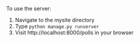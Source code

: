 To use the server:
1. Navigate to the mysite directory
2. Type `python manage.py runserver`
3. Visit http://localhost:8000/polls in your browser
